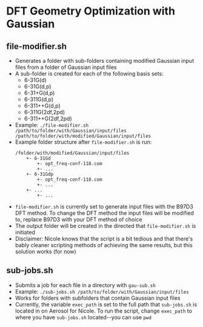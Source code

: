 # DFT Geometry Optimization with Gaussian

file-modifier.sh
--------
* Generates a folder with sub-folders containing modified Gaussian input files from a folder of Gaussian input files
* A sub-folder is created for each of the following basis sets:
    - 6-31G(d)
    - 6-31G(d,p)
    - 6-31+G(d,p)
    - 6-311G(d,p)
    - 6-311++G(d,p)
    - 6-311G(2df,2pd)
    - 6-311++G(2df,2pd)
* Example: `./file-modifier.sh /path/to/folder/with/Gaussian/input/files /path/to/folder/with/modified/Gaussian/input/files`
* Example folder structure after `file-modifier.sh` is run:
    ```
    /folder/with/modified/Gaussian/input/files
        +- 6-31Gd
            +- opt_freq-conf-118.com
            +- ...
        +- 6-31Gdp
            +- opt_freq-conf-118.com
            +- ...
        +- ...
            +- ...
* `file-modifier.sh` is currently set to generate input files with the B97D3 DFT method. To change the DFT method the input files will be modified to, replace B97D3 with your DFT method of choice
* The output folder will be created in the directed that `file-modifier.sh` is initiated
* Disclaimer: Nicole knows that the script is a bit tedious and that there's bably cleaner scripting methods of achieving the same results, but this solution works (for now)

sub-jobs.sh
--------
* Submits a job for each file in a directory with `gau-sub.sh`
* Example: `./sub-jobs.sh /path/to/folder/with/Gaussian/input/files`
* Works for folders with subfolders that contain Gaussian input files
* Currently, the variable `exec_path` is set to the full path that `sub-jobs.sh` is located in on Aerosol for Nicole. To run the script, change `exec_path` to where you have `sub-jobs.sh` located--you can use `pwd`